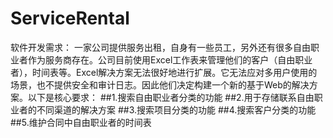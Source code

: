 # ServiceRental
软件开发需求：
一家公司提供服务出租，自身有一些员工，另外还有很多自由职业者作为服务商存在。公司目前使用Excel工作表来管理他们的客户（自由职业者），时间表等。Excel解决方案无法很好地进行扩展。它无法应对多用户使用的场景，也不提供安全和审计日志。因此他们决定构建一个新的基于Web的解决方案。以下是核心要求：
##1.搜索自由职业者分类的功能
##2.用于存储联系自由职业者的不同渠道的解决方案
##3.搜索项目分类的功能
##4.搜索客户分类的功能
##5.维护合同中自由职业者的时间表
